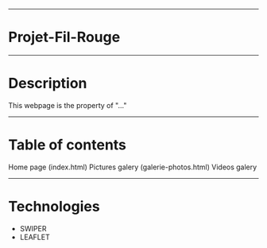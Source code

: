 ----------------------
# Projet-Fil-Rouge


----------------------
# Description

This webpage is the property of "..."


----------------------
# Table of contents

Home page (index.html)
Pictures galery (galerie-photos.html)
Videos galery


----------------------
# Technologies

- SWIPER
- LEAFLET
